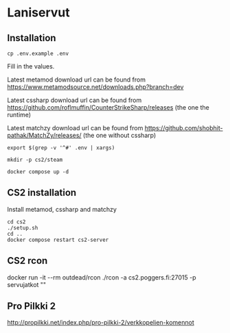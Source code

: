 # Laniservut

## Installation

```
cp .env.example .env
```

Fill in the values.

Latest metamod download url can be found from https://www.metamodsource.net/downloads.php?branch=dev

Latest cssharp download url can be found from https://github.com/roflmuffin/CounterStrikeSharp/releases (the one the runtime)

Latest matchzy download url can be found from https://github.com/shobhit-pathak/MatchZy/releases/ (the one without cssharp)

```
export $(grep -v '^#' .env | xargs)
```

```
mkdir -p cs2/steam
```

```
docker compose up -d
```

## CS2 installation

Install metamod, cssharp and matchzy

```
cd cs2
./setup.sh
cd ..
docker compose restart cs2-server
```

## CS2 rcon

docker run -it --rm outdead/rcon ./rcon -a cs2.poggers.fi:27015 -p servujatkot "<komento>"

## Pro Pilkki 2

http://propilkki.net/index.php/pro-pilkki-2/verkkopelien-komennot
